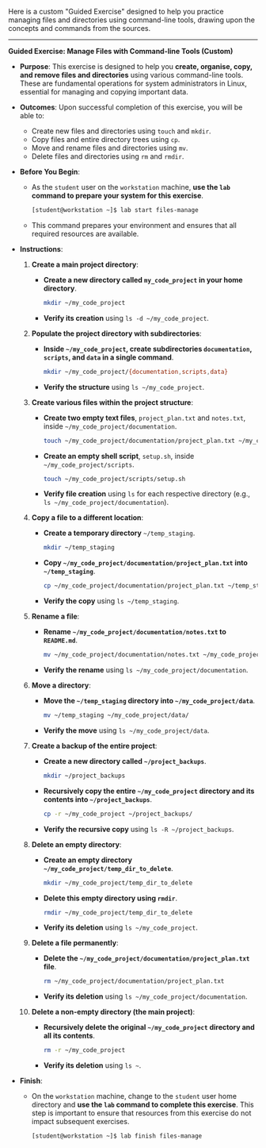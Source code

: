 Here is a custom "Guided Exercise" designed to help you practice managing files and directories using command-line tools, drawing upon the concepts and commands from the sources.

***

**Guided Exercise: Manage Files with Command-line Tools (Custom)**

*   **Purpose**: This exercise is designed to help you **create, organise, copy, and remove files and directories** using various command-line tools. These are fundamental operations for system administrators in Linux, essential for managing and copying important data.

*   **Outcomes**: Upon successful completion of this exercise, you will be able to:
    *   Create new files and directories using `touch` and `mkdir`.
    *   Copy files and entire directory trees using `cp`.
    *   Move and rename files and directories using `mv`.
    *   Delete files and directories using `rm` and `rmdir`.

*   **Before You Begin**:
    *   As the `student` user on the `workstation` machine, **use the `lab` command to prepare your system for this exercise**.
        ```bash
        [student@workstation ~]$ lab start files-manage
        ```
    *   This command prepares your environment and ensures that all required resources are available.

*   **Instructions**:

    1.  **Create a main project directory**:
        *   **Create a new directory called `my_code_project` in your home directory**.
            ```bash
            mkdir ~/my_code_project
            ```
        *   **Verify its creation** using `ls -d ~/my_code_project`.

    2.  **Populate the project directory with subdirectories**:
        *   **Inside `~/my_code_project`, create subdirectories `documentation`, `scripts`, and `data` in a single command**.
            ```bash
            mkdir ~/my_code_project/{documentation,scripts,data}
            ```
        *   **Verify the structure** using `ls ~/my_code_project`.

    3.  **Create various files within the project structure**:
        *   **Create two empty text files**, `project_plan.txt` and `notes.txt`, inside `~/my_code_project/documentation`.
            ```bash
            touch ~/my_code_project/documentation/project_plan.txt ~/my_code_project/documentation/notes.txt
            ```
        *   **Create an empty shell script**, `setup.sh`, inside `~/my_code_project/scripts`.
            ```bash
            touch ~/my_code_project/scripts/setup.sh
            ```
        *   **Verify file creation** using `ls` for each respective directory (e.g., `ls ~/my_code_project/documentation`).

    4.  **Copy a file to a different location**:
        *   **Create a temporary directory** `~/temp_staging`.
            ```bash
            mkdir ~/temp_staging
            ```
        *   **Copy `~/my_code_project/documentation/project_plan.txt` into `~/temp_staging`**.
            ```bash
            cp ~/my_code_project/documentation/project_plan.txt ~/temp_staging/
            ```
        *   **Verify the copy** using `ls ~/temp_staging`.

    5.  **Rename a file**:
        *   **Rename `~/my_code_project/documentation/notes.txt` to `README.md`**.
            ```bash
            mv ~/my_code_project/documentation/notes.txt ~/my_code_project/documentation/README.md
            ```
        *   **Verify the rename** using `ls ~/my_code_project/documentation`.

    6.  **Move a directory**:
        *   **Move the `~/temp_staging` directory into `~/my_code_project/data`**.
            ```bash
            mv ~/temp_staging ~/my_code_project/data/
            ```
        *   **Verify the move** using `ls ~/my_code_project/data`.

    7.  **Create a backup of the entire project**:
        *   **Create a new directory called `~/project_backups`**.
            ```bash
            mkdir ~/project_backups
            ```
        *   **Recursively copy the entire `~/my_code_project` directory and its contents into `~/project_backups`**.
            ```bash
            cp -r ~/my_code_project ~/project_backups/
            ```
        *   **Verify the recursive copy** using `ls -R ~/project_backups`.

    8.  **Delete an empty directory**:
        *   **Create an empty directory `~/my_code_project/temp_dir_to_delete`**.
            ```bash
            mkdir ~/my_code_project/temp_dir_to_delete
            ```
        *   **Delete this empty directory using `rmdir`**.
            ```bash
            rmdir ~/my_code_project/temp_dir_to_delete
            ```
        *   **Verify its deletion** using `ls ~/my_code_project`.

    9.  **Delete a file permanently**:
        *   **Delete the `~/my_code_project/documentation/project_plan.txt` file**.
            ```bash
            rm ~/my_code_project/documentation/project_plan.txt
            ```
        *   **Verify its deletion** using `ls ~/my_code_project/documentation`.

    10. **Delete a non-empty directory (the main project)**:
        *   **Recursively delete the original `~/my_code_project` directory and all its contents**.
            ```bash
            rm -r ~/my_code_project
            ```
        *   **Verify its deletion** using `ls ~`.

*   **Finish**:
    *   On the `workstation` machine, change to the `student` user home directory and **use the `lab` command to complete this exercise**. This step is important to ensure that resources from this exercise do not impact subsequent exercises.
        ```bash
        [student@workstation ~]$ lab finish files-manage
        ```
